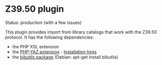 Z39.50 plugin
=============

Status: production (with a few issues)

This plugin provides import from library catalogs that work with the Z39.50 
protocol. It has the following dependencies:

- the PHP XSL extension
- the [PHP-YAZ extension](http://www.indexdata.com/phpyaz) - [Installation hints](https://code.google.com/p/list8d/wiki/InstallingYaz)
- the [bibutils package](http://www.scripps.edu/~cdputnam/software/bibutils) (Debian: apt-get install bibutils)
